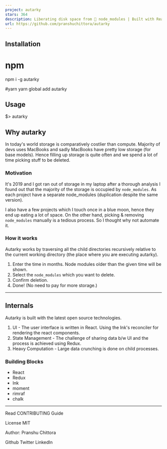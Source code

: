 ```yaml
---
project: autarky
stars: 364
description: Liberating disk space from 📁 node_modules | Built with React
url: https://github.com/pranshuchittora/autarky
---
```


  

Installation
------------

# npm
npm i -g autarky

#yarn
yarn global add autarky

Usage
-----

$\> autarky

Why autarky
-----------

In today's world storage is comparatively costlier than compute. Majority of devs uses MacBooks and sadly MacBooks have pretty low storage (for base models). Hence filling up storage is quite often and we spend a lot of time picking stuff to be deleted.

### Motivation

It's 2019 and I got ran out of storage in my laptop after a thorough analysis I found out that the majority of the storage is occupied by `node_modules`. As each project have a separate node\_modules (duplication despite the same version).

I also have a few projects which I touch once in a blue moon, hence they end up eating a lot of space. On the other hand, picking & removing `node_modules` manually is a tedious process. So I thought why not automate it.

### How it works

Autarky works by traversing all the child directories recursively relative to the current working directory (the place where you are executing autarky).

1.  Enter the time in months. Node modules older than the given time will be shown.
2.  Select the `node_modules` which you want to delete.
3.  Confirm deletion.
4.  Done! (No need to pay for more storage.)

* * *

Internals
---------

Autarky is built with the latest open source technologies.

1.  UI - The user interface is written in React. Using the Ink's reconciler for rendering the react components.
2.  State Management - The challenge of sharing data b/w UI and the process is achieved using Redux.
3.  Heavy Computation - Large data crunching is done on child processes.

### Building Blocks

-   React
-   Redux
-   Ink
-   moment
-   rimraf
-   chalk

* * *

Read CONTRIBUTING Guide

License MIT

Author: Pranshu Chittora

Github Twitter LinkedIn
